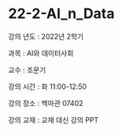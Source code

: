 # 22-2-AI_n_Data

강의 년도 : 2022년 2학기 

과목 : AI와 데이터사회

교수 : 조문기

강의 시간 : 화 11:00-12:50 

강의 장소 : 백마관 07402

강의 교재 : 교재 대신 강의 PPT
